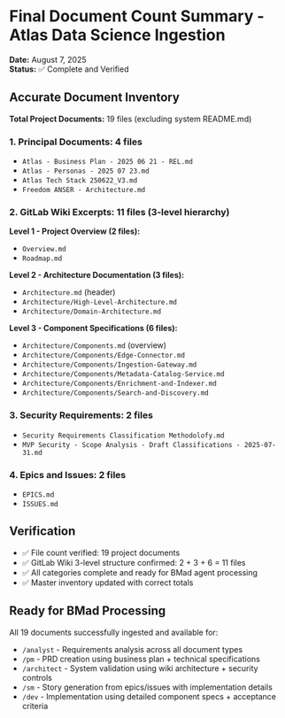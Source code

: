 # Final Document Count Summary - Atlas Data Science Ingestion

**Date:** August 7, 2025  
**Status:** ✅ Complete and Verified

## Accurate Document Inventory

**Total Project Documents:** 19 files (excluding system README.md)

### 1. Principal Documents: 4 files
- `Atlas - Business Plan - 2025 06 21 - REL.md`
- `Atlas - Personas - 2025 07 23.md`
- `Atlas Tech Stack 250622_V3.md`
- `Freedom ANSER - Architecture.md`

### 2. GitLab Wiki Excerpts: 11 files (3-level hierarchy)

**Level 1 - Project Overview (2 files):**
- `Overview.md`
- `Roadmap.md`

**Level 2 - Architecture Documentation (3 files):**
- `Architecture.md` (header)
- `Architecture/High-Level-Architecture.md`
- `Architecture/Domain-Architecture.md`

**Level 3 - Component Specifications (6 files):**
- `Architecture/Components.md` (overview)
- `Architecture/Components/Edge-Connector.md`
- `Architecture/Components/Ingestion-Gateway.md`
- `Architecture/Components/Metadata-Catalog-Service.md`
- `Architecture/Components/Enrichment-and-Indexer.md`
- `Architecture/Components/Search-and-Discovery.md`

### 3. Security Requirements: 2 files
- `Security Requirements Classification Methodolofy.md`
- `MVP Security - Scope Analysis - Draft Classifications - 2025-07-31.md`

### 4. Epics and Issues: 2 files
- `EPICS.md`
- `ISSUES.md`

## Verification
- ✅ File count verified: 19 project documents
- ✅ GitLab Wiki 3-level structure confirmed: 2 + 3 + 6 = 11 files
- ✅ All categories complete and ready for BMad agent processing
- ✅ Master inventory updated with correct totals

## Ready for BMad Processing
All 19 documents successfully ingested and available for:
- `/analyst` - Requirements analysis across all document types
- `/pm` - PRD creation using business plan + technical specifications  
- `/architect` - System validation using wiki architecture + security controls
- `/sm` - Story generation from epics/issues with implementation details
- `/dev` - Implementation using detailed component specs + acceptance criteria